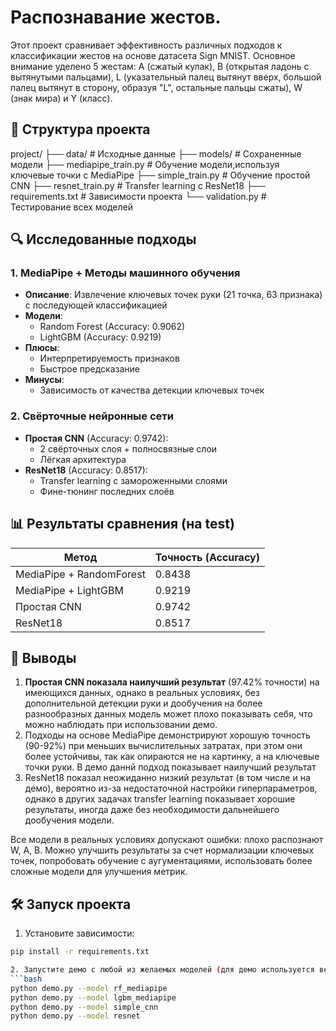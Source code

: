 # Распознавание жестов.

Этот проект сравнивает эффективность различных подходов к классификации жестов на основе датасета Sign MNIST. Основное внимание уделено 5 жестам: A (сжатый кулак), B (открытая ладонь с вытянутыми пальцами), L (указательный палец вытянут вверх, большой палец вытянут в сторону, образуя "L", остальные пальцы сжаты), W (знак мира) и Y (класс).

## 📁 Структура проекта
project/
├── data/ # Исходные данные
├── models/ # Сохраненные модели
├── mediapipe_train.py # Обучение модели,используя ключевые точки с MediaPipe
├── simple_train.py # Обучение простой CNN
├── resnet_train.py # Transfer learning с ResNet18
├── requirements.txt # Зависимости проекта
└── validation.py # Тестирование всех моделей


## 🔍 Исследованные подходы

### 1. MediaPipe + Методы машинного обучения
- **Описание**: Извлечение ключевых точек руки (21 точка, 63 признака) с последующей классификацией
- **Модели**:
  - Random Forest (Accuracy: 0.9062)
  - LightGBM (Accuracy: 0.9219)
- **Плюсы**:
  - Интерпретируемость признаков
  - Быстрое предсказание
- **Минусы**:
  - Зависимость от качества детекции ключевых точек

### 2. Свёрточные нейронные сети
- **Простая CNN** (Accuracy: 0.9742):
  - 2 свёрточных слоя + полносвязные слои
  - Лёгкая архитектура
- **ResNet18** (Accuracy: 0.8517):
  - Transfer learning с замороженными слоями
  - Фине-тюнинг последних слоёв

## 📊 Результаты сравнения (на test)

| Метод                     | Точность (Accuracy) |
|---------------------------|---------------------|
| MediaPipe + RandomForest  | 0.8438              |
| MediaPipe + LightGBM      | 0.9219              |
| Простая CNN               | 0.9742              |
| ResNet18                  | 0.8517              |

## 🎯 Выводы

1. **Простая CNN показала наилучший результат** (97.42% точности) на имеющихся данных, однако в реальных условиях, без дополнительной детекции руки и дообучения на более разнообразных данных модель может плохо показывать себя, что можно наблюдать при использовании демо.
2. Подходы на основе MediaPipe демонстрируют хорошую точность (90-92%) при меньших вычислительных затратах, при этом они более устойчивы, так как опираются не на картинку, а на ключевые точки руки. В демо даннй подход показывает наилучший результат
3. ResNet18 показал неожиданно низкий результат (в том числе и на демо), вероятно из-за недостаточной настройки гиперпараметров, однако в других задачах transfer learning показывает хорошие результаты, иногда даже без необходимости дальнейшего дообучения модели.

Все модели в реальных условиях допускают ошибки: плохо распознают W, A, B. Можно улучшить результаты за счет нормализации ключевых точек, попробовать обучение с аугументациями, использовать более сложные модели для улучшения метрик.

## 🛠️ Запуск проекта

1. Установите зависимости:
```bash
pip install -r requirements.txt

2. Запустите демо с любой из желаемых моделей (для демо используется вебкамера):
```bash
python demo.py --model rf_mediapipe
python demo.py --model lgbm_mediapipe
python demo.py --model simple_cnn
python demo.py --model resnet
